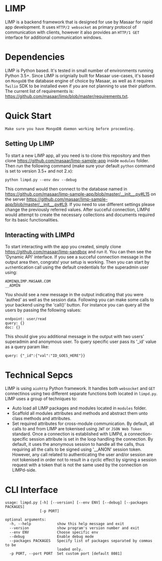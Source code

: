 # LIMP

LIMP is a backend framework that is designed for use by Masaar for rapid app development. It uses `HTTP/2 websocket` as primary protocol of communication with clients, however it also provides an `HTTP/1 GET` interface for additional communication windows.

# Dependencies
LIMP is Python based. It's tested in small number of environments running Python 3.5+.
Since LIMP is orignially built for Masaar use-cases, it's based on `MongoDB` the database engine of choice by Masaar, as well as it requires `Twilio` SDK to be installed even if you are not planning to use their platform.
The current list of requirements is: https://github.com/masaar/limp/blob/master/requirements.txt.

# Quick Start
```
Make sure you have MongoDB daemon working before proceeding.
```

## Setting Up LIMP
To start a new LIMP app, all you need is to clone this repository and then clone https://github.com/masaar/limp-sample-app inside `modules` folder. Then run the following command (make sure your default `python` command is set to version 3.5+ and not 2.x):
```
python limpd.py --env dev --debug
```
This command would then connect to the database named in https://github.com/masaar/limp-sample-app/blob/master/__init__.py#L15 on the server https://github.com/masaar/limp-sample-app/blob/master/__init__.py#L9. If you need to use different settings please change the previously referred values. After succeful connection, LIMPd would attempt to create the necessary collections and documents required for its basic functionalities.

## Interacting with LIMPd
To start interacting with the app you created, simply clone https://github.com/masaar/limp-sandbox and run it. You can then see the 'Dynamic API' interface. If you see a succeful connection message in the output area then, congrats! your setup is working. Then you can start by `auth`entication call using the default credentials for the superadmin user using:
```
ADMIN@LIMP.MASAAR.COM
__ADMIN
```
You should see a new message in the output indicating that you were 'authed' as well as the session data. Following you can make some calls to your backend using the 'call()' button. For instance you can query all the users by passing the following values:
```
endpoint: user/read
query: {}
doc: {}
```
This should give you additional message in the output with two users' superadmin and anonymous user. To query specific user pass its '_id' value as a query param like:
```
query: {"_id":{"val":"ID_GOES_HERE"}}
```

# Technical Sepcs
LIMP is using `aiohttp` Python framework. It handles both `websocket` and `GET` connectinos using two different separate functions both located in `limpd.py`. LIMP uses a group of techniques to:
* Auto load all LIMP packages and modules located in `modules` folder.
* Scaffold all modules attributes and methods and abstract them unto class methods and attributes.
* Set required attributes for cross-module communication.
By default, all calls to and from LIMP are tokenised using `JWT` or `JSON Web Token` standard. Once a connection is established with LIMPd, a connection-specific session attribute is set in the loop handling the connection. By default, it uses the anonymous session to handle all the calls, thus requiring all the calls to be signed using '__ANON' session token. However, any call related to authenticating the user and/or session are not tokenised in order not to result in a cyclic effect by signing a session request with a token that is not the same used by the connection on LIMPd-side.

# CLI Interface
```
usage: limpd.py [-h] [--version] [--env ENV] [--debug] [--packages PACKAGES]
                [-p PORT]

optional arguments:
  -h, --help            show this help message and exit
  --version             show program's version number and exit
  --env ENV             Choose specific env
  --debug               Enable debug mode
  --packages PACKAGES   Specify list of packages separated by commas to be
                        loaded only.
  -p PORT, --port PORT  Set custom port [default 8081]
  ```

